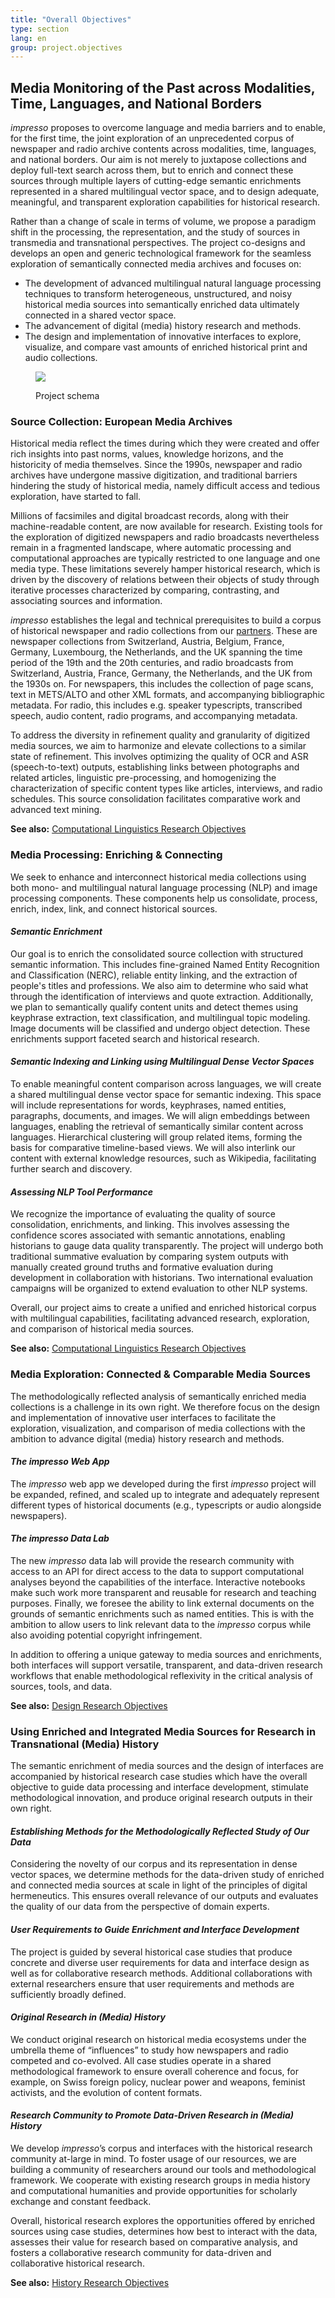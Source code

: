```yaml
---
title: "Overall Objectives"
type: section
lang: en
group: project.objectives
---
```


## Media Monitoring of the Past across Modalities, Time, Languages, and National Borders

*impresso* proposes to overcome language and media barriers and to enable, for the first time, the joint exploration of an unprecedented corpus of newspaper and radio archive contents across modalities, time, languages, and national borders. Our aim is not merely to juxtapose collections and deploy full-text search across them, but to enrich and connect these sources through multiple layers of cutting-edge semantic enrichments represented in a shared multilingual vector space, and to design adequate, meaningful, and transparent exploration capabilities for historical research.

Rather than a change of scale in terms of volume, we propose a paradigm shift in the processing, the representation, and the study of sources in transmedia and transnational perspectives. The project co-designs and develops an open and generic technological framework for the seamless exploration of semantically connected media archives and focuses on:

- The development of advanced multilingual natural language processing techniques to transform heterogeneous, unstructured, and noisy historical media sources into semantically enriched data ultimately connected in a shared vector space.
- The advancement of digital (media) history research and methods.
- The design and implementation of innovative interfaces to explore, visualize, and compare vast amounts of enriched historical print and audio collections.

<!-- more -->

<figure class='respect-margin'>
      <img class='cover' src='{{ site.url }}/assets/images/doppio-schema.png'>
      <figcaption class="wrapper">
          <p>Project schema</p>
      </figcaption>
    </figure>

### Source Collection: European Media Archives

Historical media reflect the times during which they were created and offer rich insights into past norms, values, knowledge horizons, and the historicity of media themselves. Since the 1990s, newspaper and radio archives have undergone massive digitization, and traditional barriers hindering the study of historical media, namely difficult access and tedious exploration, have started to fall.

Millions of facsimiles and digital broadcast records, along with their machine-readable content, are now available for research. Existing tools for the exploration of digitized newspapers and radio broadcasts nevertheless remain in a fragmented landscape, where automatic processing and computational approaches are typically restricted to one language and one media type. These limitations severely hamper historical research, which is driven by the discovery of relations between their objects of study through iterative processes characterized by comparing, contrasting, and associating sources and information.

*impresso* establishes the legal and technical prerequisites to build a corpus of historical newspaper and radio collections from our [partners](/consortium/partners/). These are newspaper collections from Switzerland, Austria, Belgium, France, Germany, Luxembourg, the Netherlands, and the UK spanning the time period of the 19th and the 20th centuries, and radio broadcasts from Switzerland, Austria, France, Germany, the Netherlands, and the UK from the 1930s on. For newspapers, this includes the collection of page scans, text in METS/ALTO and other XML formats, and accompanying bibliographic metadata. For radio, this includes e.g. speaker typescripts, transcribed speech, audio content, radio programs, and accompanying metadata.

To address the diversity in refinement quality and granularity of digitized media sources, we aim to harmonize and elevate collections to a similar state of refinement. This involves optimizing the quality of OCR and ASR (speech-to-text) outputs, establishing links between photographs and related articles, linguistic pre-processing, and homogenizing the characterization of specific content types like articles, interviews, and radio schedules. This source consolidation facilitates comparative work and advanced text mining.

**See also:** [Computational Linguistics Research Objectives](/project/linguistics)

### Media Processing: Enriching & Connecting

We seek to enhance and interconnect historical media collections using both mono- and multilingual natural language processing (NLP) and image processing components. These components help us consolidate, process, enrich, index, link, and connect historical sources.

#### *Semantic Enrichment*

Our goal is to enrich the consolidated source collection with structured semantic information. This includes fine-grained Named Entity Recognition and Classification (NERC), reliable entity linking, and the extraction of people's titles and professions. We also aim to determine who said what through the identification of interviews and quote extraction. Additionally, we plan to semantically qualify content units and detect themes using keyphrase extraction, text classification, and multilingual topic modeling. Image documents will be classified and undergo object detection. These enrichments support faceted search and historical research.

#### *Semantic Indexing and Linking using Multilingual Dense Vector Spaces*

To enable meaningful content comparison across languages, we will create a shared multilingual dense vector space for semantic indexing. This space will include representations for words, keyphrases, named entities, paragraphs, documents, and images. We will align embeddings between languages, enabling the retrieval of semantically similar content across languages. Hierarchical clustering will group related items, forming the basis for comparative timeline-based views. We will also interlink our content with external knowledge resources, such as Wikipedia, facilitating further search and discovery.

#### *Assessing NLP Tool Performance*

We recognize the importance of evaluating the quality of source consolidation, enrichments, and linking. This involves assessing the confidence scores associated with semantic annotations, enabling historians to gauge data quality transparently. The project will undergo both traditional summative evaluation by comparing system outputs with manually created ground truths and formative evaluation during development in collaboration with historians. Two international evaluation campaigns will be organized to extend evaluation to other NLP systems.

Overall, our project aims to create a unified and enriched historical corpus with multilingual capabilities, facilitating advanced research, exploration, and comparison of historical media sources.

**See also:** [Computational Linguistics Research Objectives](/project/linguistics)

### Media Exploration: Connected & Comparable Media Sources

The methodologically reflected analysis of semantically enriched media collections is a challenge in its own right. We therefore focus on the design and implementation of innovative user interfaces to facilitate the exploration, visualization, and comparison of media collections with the ambition to advance digital (media) history research and methods.

#### *The impresso Web App*

The *impresso* web app we developed during the first *impresso* project will be expanded, refined, and scaled up to integrate and adequately represent different types of historical documents (e.g., typescripts or audio alongside newspapers).

#### *The impresso Data Lab*

The new *impresso* data lab will provide the research community with access to an API for direct access to the data to support computational analyses beyond the capabilities of the interface. Interactive notebooks make such work more transparent and reusable for research and teaching purposes. Finally, we foresee the ability to link external documents on the grounds of semantic enrichments such as named entities. This is with the ambition to allow users to link relevant data to the *impresso* corpus while also avoiding potential copyright infringement.

In addition to offering a unique gateway to media sources and enrichments, both interfaces will support versatile, transparent, and data-driven research workflows that enable methodological reflexivity in the critical analysis of sources, tools, and data.

**See also:** [Design Research Objectives](/project/design)

### Using Enriched and Integrated Media Sources for Research in Transnational (Media) History

The semantic enrichment of media sources and the design of interfaces are accompanied by historical research case studies which have the overall objective to guide data processing and interface development, stimulate methodological innovation, and produce original research outputs in their own right.

#### *Establishing Methods for the Methodologically Reflected Study of Our Data*

Considering the novelty of our corpus and its representation in dense vector spaces, we determine methods for the data-driven study of enriched and connected media sources at scale in light of the principles of digital hermeneutics. This ensures overall relevance of our outputs and evaluates the quality of our data from the perspective of domain experts.

#### *User Requirements to Guide Enrichment and Interface Development*

The project is guided by several historical case studies that produce concrete and diverse user requirements for data and interface design as well as for collaborative research methods. Additional collaborations with external researchers ensure that user requirements and methods are sufficiently broadly defined.

#### *Original Research in (Media) History*

We conduct original research on historical media ecosystems under the umbrella theme of “influences” to study how newspapers and radio competed and co-evolved. All case studies operate in a shared methodological framework to ensure overall coherence and focus, for example, on Swiss foreign policy, nuclear power and weapons, feminist activists, and the evolution of content formats.

#### *Research Community to Promote Data-Driven Research in (Media) History*

We develop *impresso*’s corpus and interfaces with the historical research community at-large in mind. To foster usage of our resources, we are building a community of researchers around our tools and methodological framework. We cooperate with existing research groups in media history and computational humanities and provide opportunities for scholarly exchange and constant feedback.

Overall, historical research explores the opportunities offered by enriched sources using case studies, determines how best to interact with the data, assesses their value for research based on comparative analysis, and fosters a collaborative research community for data-driven and collaborative historical research.

**See also:** [History Research Objectives](/project/history)


